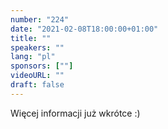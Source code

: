 ```yaml
---
number: "224"
date: "2021-02-08T18:00:00+01:00"
title: ""
speakers: ""
lang: "pl"
sponsors: [""]
videoURL: ""
draft: false
---
```


Więcej informacji już wkrótce :)
